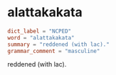 # alattakakata

``` toml
dict_label = "NCPED"
word = "alattakakata"
summary = "reddened (with lac)."
grammar_comment = "masculine"
```

reddened (with lac).

